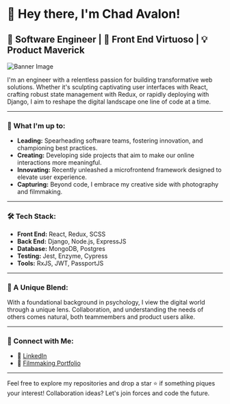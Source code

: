 # 👋 Hey there, I'm Chad Avalon!

## 🚀 Software Engineer | 🎨 Front End Virtuoso | 💡 Product Maverick

![Banner Image](https://imageupload.io/M99WeD9uWKdILSo)

I'm an engineer with a relentless passion for building transformative web solutions. Whether it's sculpting captivating user interfaces with React, crafting robust state management with Redux, or rapidly deploying with Django, I aim to reshape the digital landscape one line of code at a time.

---

### 🌟 What I'm up to:

- **Leading:** Spearheading software teams, fostering innovation, and championing best practices.
- **Creating:** Developing side projects that aim to make our online interactions more meaningful.
- **Innovating:** Recently unleashed a microfrontend framework designed to elevate user experience.
- **Capturing:** Beyond code, I embrace my creative side with photography and filmmaking.

---

### 🛠 Tech Stack:

- **Front End:** React, Redux, SCSS
- **Back End:** Django, Node.js, ExpressJS
- **Database:** MongoDB, Postgres
- **Testing:** Jest, Enzyme, Cypress
- **Tools:** RxJS, JWT, PassportJS

---

### 🧠 A Unique Blend:

With a foundational background in psychology, I view the digital world through a unique lens. Collaboration, and understanding the needs of others comes natural, both teammembers and product users alike.

---

### 🤝 Connect with Me:

- 🔗 [LinkedIn](https://www.linkedin.com/in/chad-avalon)
- 📸 [Filmmaking Portfolio](film.chadavalon.com)

---

Feel free to explore my repositories and drop a star ⭐ if something piques your interest! Collaboration ideas? Let's join forces and code the future.

